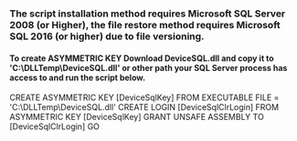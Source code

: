 ### The script installation method requires Microsoft SQL Server 2008 (or Higher), the file restore method requires Microsoft SQL 2016 (or higher) due to file versioning.

#### To create ASYMMETRIC KEY Download DeviceSQL.dll and copy it to 'C:\DLLTemp\DeviceSQL.dll' or other path your SQL Server process has access to and run the script below.

CREATE ASYMMETRIC KEY [DeviceSqlKey] FROM EXECUTABLE FILE = 'C:\DLLTemp\DeviceSQL.dll'
CREATE LOGIN [DeviceSqlClrLogin] FROM ASYMMETRIC KEY [DeviceSqlKey]
GRANT UNSAFE ASSEMBLY TO [DeviceSqlClrLogin]
GO 
